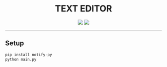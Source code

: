<h1 align="center">
 TEXT EDITOR
</h1>

<p align="center"> 
</p>
<p align="center">
  <img src="https://media.discordapp.net/attachments/751607213188972585/1212622407605555220/image.png?ex=65f2819f&is=65e00c9f&hm=aca9ab3dd4c2538ad69339dc9855a2bc080165ed2f3446fdcf3c82a7671c7956&=&format=webp&quality=lossless">
  <img src="https://img.shields.io/github/languages/top/santiago-abuawad/text-editor?style=flat-square">
</p>

---

## <a id="setup"></a> Setup

```python
pip install notify-py
python main.py
```

